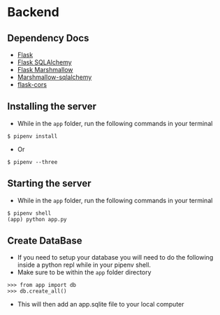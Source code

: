 # Backend

## Dependency Docs
- [Flask](https://flask.palletsprojects.com/en/1.1.x/)
- [Flask SQLAlchemy](https://flask-sqlalchemy.palletsprojects.com/en/2.x/)
- [Flask Marshmallow](https://flask-marshmallow.readthedocs.io/en/latest/)
- [Marshmallow-sqlalchemy](https://marshmallow-sqlalchemy.readthedocs.io/en/latest/)
- [flask-cors](https://flask-cors.readthedocs.io/en/latest/)

## Installing the server
- While in the `app` folder, run the following commands in your terminal 
```
$ pipenv install
```
- Or 
```
$ pipenv --three
```

## Starting the server
- While in the `app` folder, run the following commands in your terminal 
```
$ pipenv shell
(app) python app.py
```

## Create DataBase
- If you need to setup your database you will need to do the following inside a python repl while in your pipenv shell.
- Make sure to be within the `app` folder directory
```
>>> from app import db
>>> db.create_all()
```
- This will then add an app.sqlite file to your local computer